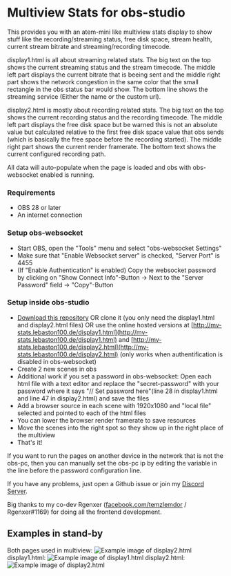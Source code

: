 # Multiview Stats for obs-studio

This provides you with an atem-mini like multiview stats display to show stuff like the recording/streaming status, free disk space, stream health, current stream bitrate and streaming/recording timecode.

display1.html is all about streaming related stats. The big text on the top shows the current streaming status and the stream timecode. The middle left part displays the current bitrate that is beeing sent and the middle right part shows the network congestion in the same color that the small rectangle in the obs status bar would show. The bottom line shows the streaming service (Either the name or the custom url).

display2.html is mostly about recording related stats. The big text on the top shows the current recording status and the recording timecode. The middle left part displays the free disk space but be warned this is not an absolute value but calculated relative to the first free disk space value that obs sends (which is basically the free space before the recording started). The middle right part shows the current render framerate. The bottom text shows the current configured recording path.

All data will auto-populate when the page is loaded and obs with obs-websocket enabled is running.

### Requirements
- OBS 28 or later
- An internet connection

### Setup obs-websocket
- Start OBS, open the "Tools" menu and select "obs-websocket Settings"
- Make sure that "Enable Websocket server" is checked, "Server Port" is 4455
- (If "Enable Authentication" is enabled) Copy the websocket password by clicking on "Show Connect Info"-Button -> Next to the "Server Password" field -> "Copy"-Button

### Setup inside obs-studio
- [Download this repository](https://github.com/lebaston100/mv-stats-for-obs/archive/master.zip) OR clone it (you only need the display1.html and display2.html files) OR use the online hosted versions at [http://mv-stats.lebaston100.de/display1.html](http://mv-stats.lebaston100.de/display1.html) and [http://mv-stats.lebaston100.de/display2.html](http://mv-stats.lebaston100.de/display2.html) (only works when authentification is disabled in obs-websocket)
- Create 2 new scenes in obs
- Additional work if you set a password in obs-websocket: Open each html file with a text editor and replace the "secret-password" with your password where it says "// Set password here"(line 28 in display1.html and line 47 in display2.html) and save the files
- Add a browser source in each scene with 1920x1080 and "local file" selected and pointed to each of the html files
- You can lower the browser render framerate to save resources
- Move the scenes into the right spot so they show up in the right place of the multiview
- That's it!

If you want to run the pages on another device in the network that is not the obs-pc, then you can manually set the obs-pc ip by editing the variable in the line before the password configuration line.

If you have any problems, just open a Github issue or join my [Discord Server](https://discord.gg/PCYQJwX).

Big thanks to my co-dev Rgenxer ([facebook.com/temzlemdor](https://www.facebook.com/temzlemdor) / Rgenxer#1169) for doing all the frontend development.

## Examples in stand-by
Both pages used in multiview:
![Example image of display2.html](https://cdn.lebaston100.de/git/amv/display3.png)
display1.html:
![Example image of display1.html](https://cdn.lebaston100.de/git/amv/display1.png)
display2.html:
![Example image of display2.html](https://cdn.lebaston100.de/git/amv/display2.png)